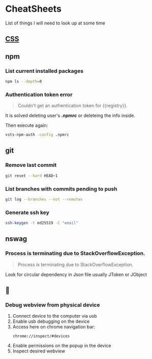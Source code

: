 # CheatSheets
List of things I will need to look up at some time

## [CSS](css/css.md)

## npm
### List current installed packages
```bash
npm ls --depth=0
```
### Authentication token error
> Couldn't get an authentication token for {{registry}}.

It is solved deleting user's **_.npmrc_** or deleteing the info inside.

Then execute again:
```bash
vsts-npm-auth -config .npmrc
```

## git
### Remove last commit
```bash
git reset --hard HEAD~1
```
### List branches with commits pending to push
```bash
git log --branches --not --remotes
```
### Generate ssh key
```bash
ssh-keygen -t ed25519 -C "email"
```

## nswag
### Process is terminating due to StackOverflowException.
> Process is terminating due to StackOverflowException.

Look for circular dependency in Json file usually JToken or JObject

## :iphone:
### Debug webview from physical device
1. Connect device to the computer via usb
2. Enable usb debugging on the device
3. Access here on chrome navigation bar:
   ```
   chrome://inspect/#devices
   ```
5. Enable permissions on the popup in the device
6. Inspect desired webview
